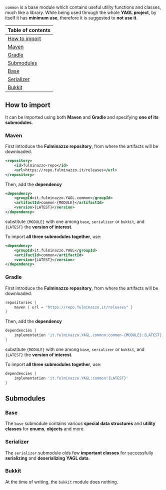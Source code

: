 `common` is a base module which contains useful utility functions and classes, much like a library.
While being used through the whole **YAGL project**, by itself it has **minimum use**,
therefore it is suggested to **not use it**.

| Table of contents               |
|---------------------------------|
| [How to import](#how-to-import) |
| [Maven](#maven)                 |
| [Gradle](#gradle)               |
| [Submodules](#submodules)       |
| [Base](#base)                   |
| [Serializer](#serializer)       |
| [Bukkit](#bukkit)               |

## How to import
It can be imported using both **Maven** and **Gradle** and specifying **one of its submodules**.

### Maven
First introduce the **Fulminazzo repository**, from where the artifacts will be downloaded.
```xml
<repository>
    <id>fulminazzo-repo</id>
    <url>https://repo.fulminazzo.it/releases</url>
</repository>
```

Then, add the **dependency**
```xml
<dependency>
    <groupId>it.fulminazzo.YAGL.common</groupId>
    <artifactId>common-{MODULE}</artifactId>
    <version>{LATEST}</version>
</dependency>
```
substitute `{MODULE}` with one among `base`, `serializer` or `bukkit`,
and `{LATEST}` the **version of interest**.

To import **all three submodules together**, use:
```xml
<dependency>
    <groupId>it.fulminazzo.YAGL</groupId>
    <artifactId>common</artifactId>
    <version>{LATEST}</version>
</dependency>
```

### Gradle
First introduce the **Fulminazzo repository**, from where the artifacts will be downloaded.
```groovy
repositories {
    maven { url = "https://repo.fulminazzo.it/releases" }
}
```

Then, add the **dependency**
```groovy
dependencies {
    implementation 'it.fulminazzo.YAGL.common:common-{MODULE}:{LATEST}'
}
```
substitute `{MODULE}` with one among `base`, `serializer` or `bukkit`,
and `{LATEST}` the **version of interest**.

To import **all three submodules together**, use:
```groovy
dependencies {
    implementation 'it.fulminazzo.YAGL:common:{LATEST}'
}
```
  
## Submodules
### Base
The `base` submodule contains various **special data structures** and **utility classes**
for **enums**, **objects** and more.

### Serializer
The `serializer` submodule olds few **important classes** for successfully **serializing** and **deserializing**
**YAGL data**.

### Bukkit
At the time of writing, the `bukkit` module does nothing.
